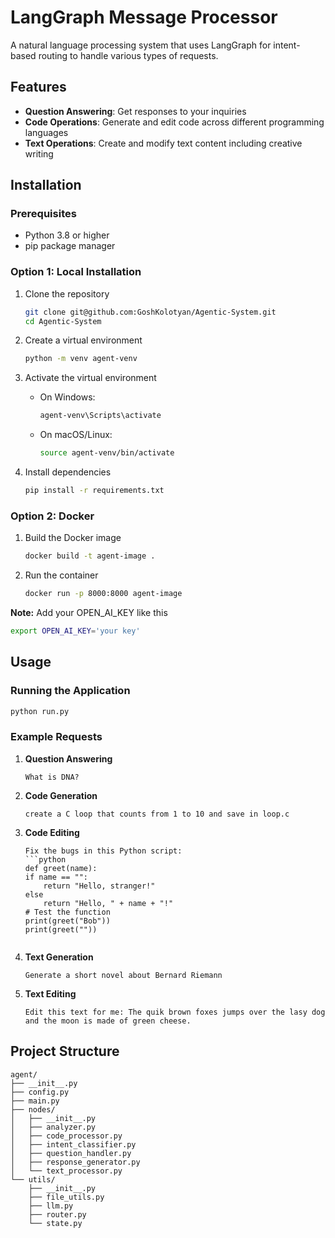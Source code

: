 # LangGraph Message Processor

A natural language processing system that uses LangGraph for intent-based routing to handle various types of requests.

## Features

- **Question Answering**: Get responses to your inquiries
- **Code Operations**: Generate and edit code across different programming languages
- **Text Operations**: Create and modify text content including creative writing

## Installation

### Prerequisites

- Python 3.8 or higher
- pip package manager

### Option 1: Local Installation

1. Clone the repository
   ```bash
   git clone git@github.com:GoshKolotyan/Agentic-System.git
   cd Agentic-System
   ```

2. Create a virtual environment
   ```bash
   python -m venv agent-venv
   ```

3. Activate the virtual environment
   - On Windows:
     ```bash
     agent-venv\Scripts\activate
     ```
   - On macOS/Linux:
     ```bash
     source agent-venv/bin/activate
     ```

4. Install dependencies
   ```bash
   pip install -r requirements.txt
   ```

### Option 2: Docker

1. Build the Docker image
   ```bash
   docker build -t agent-image .
   ```

2. Run the container
   ```bash
   docker run -p 8000:8000 agent-image
   ```

**Note:**
Add your OPEN_AI_KEY like this
```bash
export OPEN_AI_KEY='your key'
```

## Usage

### Running the Application

```bash
python run.py
```

### Example Requests

1. **Question Answering**
   ```
   What is DNA?
   ```

2. **Code Generation**
   ```
   create a C loop that counts from 1 to 10 and save in loop.c
   ```

3. **Code Editing**
   ```
   Fix the bugs in this Python script:
   ```python
   def greet(name):
   if name == "":
       return "Hello, stranger!"
   else
       return "Hello, " + name + "!"
   # Test the function
   print(greet("Bob"))
   print(greet(""))
   ```
   ```

4. **Text Generation**
   ```
   Generate a short novel about Bernard Riemann
   ```

5. **Text Editing**
   ```
   Edit this text for me: The quik brown foxes jumps over the lasy dog and the moon is made of green cheese.
   ```

## Project Structure

```
agent/
├── __init__.py
├── config.py
├── main.py
├── nodes/
│   ├── __init__.py
│   ├── analyzer.py
│   ├── code_processor.py
│   ├── intent_classifier.py
│   ├── question_handler.py
│   ├── response_generator.py
│   └── text_processor.py
└── utils/
    ├── __init__.py
    ├── file_utils.py
    ├── llm.py
    ├── router.py
    └── state.py
```
